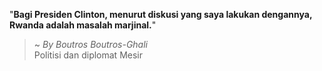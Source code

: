 "**Bagi Presiden Clinton, menurut diskusi yang saya lakukan dengannya, Rwanda adalah masalah marjinal.**"

> ~ _By Boutros Boutros-Ghali_  
Politisi dan diplomat Mesir
